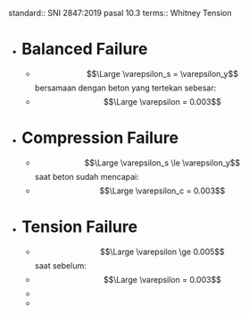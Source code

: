 standard:: SNI 2847:2019 pasal 10.3
terms:: Whitney Tension

- # Balanced Failure
	- $$\Large \varepsilon_s = \varepsilon_y$$ bersamaan dengan beton yang tertekan sebesar:
	- $$\Large \varepsilon = 0.003$$
- # Compression Failure
	- $$\Large \varepsilon_s \le \varepsilon_y$$ saat beton sudah mencapai:
	- $$\Large \varepsilon_c = 0.003$$
- # Tension Failure
	- $$\Large \varepsilon \ge 0.005$$ saat sebelum:
	- $$\Large \varepsilon = 0.003$$
	-
	-